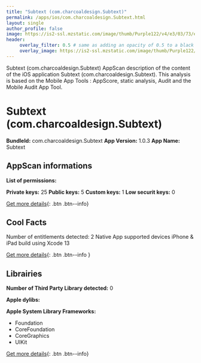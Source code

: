 ```yaml
---
title: "Subtext (com.charcoaldesign.Subtext)"
permalink: /apps/ios/com.charcoaldesign.Subtext.html
layout: single
author_profile: false
image: https://is2-ssl.mzstatic.com/image/thumb/Purple122/v4/e3/03/73/e3037341-2d96-11b5-ab9f-ec6c575633bf/AppIcon-1x_U007emarketing-0-7-0-85-220.png/512x512bb.jpg
header: 
     overlay_filter: 0.5 # same as adding an opacity of 0.5 to a black background
     overlay_image: https://is2-ssl.mzstatic.com/image/thumb/Purple122/v4/e3/03/73/e3037341-2d96-11b5-ab9f-ec6c575633bf/AppIcon-1x_U007emarketing-0-7-0-85-220.png/512x512bb.jpg
---
```

Subtext (com.charcoaldesign.Subtext) AppScan description of the content of the iOS application Subtext (com.charcoaldesign.Subtext). This analysis is based on the Mobile App Tools : AppScore, static analysis, Audit and the Mobile Audit App Tool.

# Subtext (com.charcoaldesign.Subtext)

**BundleId:** com.charcoaldesign.Subtext
**App Version:** 1.0.3
**App Name:** Subtext


## AppScan informations 

**List of permissions:** 
  
  
**Private keys:** 25
**Public keys:** 5
**Custom keys:** 1
**Low securit keys:** 0
  
[Get more details](/pricing.html){: .btn .btn--info}

## Cool Facts

Number of entitlements detected: 2
Native App
supported devices iPhone & iPad
build using Xcode 13
  
[Get more details](/pricing.html){: .btn .btn--info }

## Librairies 
**Number of Third Party Library detected:** 0


**Apple dylibs:**


**Apple System Library Frameworks:**
- Foundation
- CoreFoundation
- CoreGraphics
- UIKit


  
[Get more details](/pricing.html){: .btn .btn--info}

